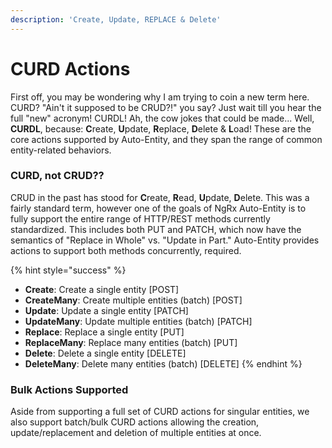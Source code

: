 ```yaml
---
description: 'Create, Update, REPLACE & Delete'
---
```


# CURD Actions

First off, you may be wondering why I am trying to coin a new term here. CURD? "Ain't it supposed to be CRUD?!" you say? Just wait till you hear the full "new" acronym! CURDL! Ah, the cow jokes that could be made... Well, **CURDL**, because: **C**reate, **U**pdate, **R**eplace, **D**elete & **L**oad! These are the core actions supported by Auto-Entity, and they span the range of common entity-related behaviors. 

### CURD, not CRUD??

CRUD in the past has stood for **C**reate, **R**ead, **U**pdate, **D**elete. This was a fairly standard term, however one of the goals of NgRx Auto-Entity is to fully support the entire range of HTTP/REST methods currently standardized. This includes both PUT and PATCH, which now have the semantics of "Replace in Whole" vs. "Update in Part." Auto-Entity provides actions to support both methods concurrently, required.

{% hint style="success" %}
* **Create**: Create a single entity \[POST\]
* **CreateMany**: Create multiple entities \(batch\) \[POST\]
* **Update**: Update a single entity \[PATCH\]
* **UpdateMany**: Update multiple entities \(batch\) \[PATCH\]
* **Replace**: Replace a single entity \[PUT\]
* **ReplaceMany**: Replace many entities \(batch\) \[PUT\]
* **Delete**: Delete a single entity \[DELETE\]
* **DeleteMany**: Delete many entities \(batch\) \[DELETE\]
{% endhint %}

### Bulk Actions Supported

Aside from supporting a full set of CURD actions for singular entities, we also support batch/bulk CURD actions allowing the creation, update/replacement and deletion of multiple entities at once. 

